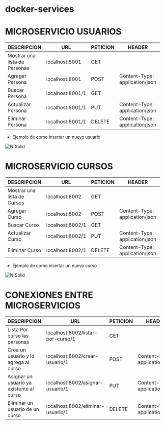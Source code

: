# docker-services
# MICROSERVICIO USUARIOS

| DESCRIPCION  | URL               | PETICION | HEADER  | RESPUESTA
| ------ |-------------------|----------| ------ | ------ |
| Mostrar una lista de Personas | localhost:8001    | GET      | | JSON | 
| Agregar Persona | localhost:8001    | POST     | Content-Type: application/json |
| Buscar Persona | localhost:8001/1  | GET      |   | JSON
| Actualizar Persona | localhost:8001/1  | PUT      | Content-Type: application/json |
| Eliminar Persona | localhost:8001/1  |  DELETE  | Content-Type: application/json

- Ejemplo de como insertar un nuevo usuario

![N|Solid](https://github.com/CharleBone/docker-services/blob/master/usuarios/src/main/resources/static/imagenes_ejemplo/post-user.PNG)

# MICROSERVICIO CURSOS

| DESCRIPCION                 | URL              | PETICION | HEADER  | RESPUESTA
|-----------------------------|------------------|----------| ------ | ------ |
| Mostrar una lista de Cursos | localhost:8002   | GET      | | JSON | 
| Agregar Curso               | localhost:8002   | POST     | Content-Type: application/json |
| Buscar Curso                | localhost:8002/1 | GET      |   | JSON
| Actualizar Curso            | localhost:8002/1 | PUT      | Content-Type: application/json |
| Eliminar Curso              | localhost:8002/1 |  DELETE  | Content-Type: application/json

- Ejemplo de como insertar un nuevo curso

![N|Solid](https://github.com/CharleBone/docker-services/blob/master/cursos/src/main/resources/static/images_ejemplo/post-curso.PNG)

# CONEXIONES ENTRE MICROSERVICIOS

| DESCRIPCION                              | URL                               | PETICION | HEADER  | RESPUESTA
|------------------------------------------|-----------------------------------|----------| ------ | ------ |
| Lista Por curso las personas             | localhost:8002/listar-por-curso/1 | GET      | | JSON | 
| Crea un usuario y lo agrega al curso     | localhost:8002/crear-usuario/1    | POST     | Content-Type: application/json |
| Asignar un usuario ya existente al curso | localhost:8002/asignar-usuario/1  | PUT      | Content-Type: application/json |
| Eliminar un usuario de un curso          | localhost:8002/eliminar-usuario/1 | DELETE   |  Content-Type: application/json

